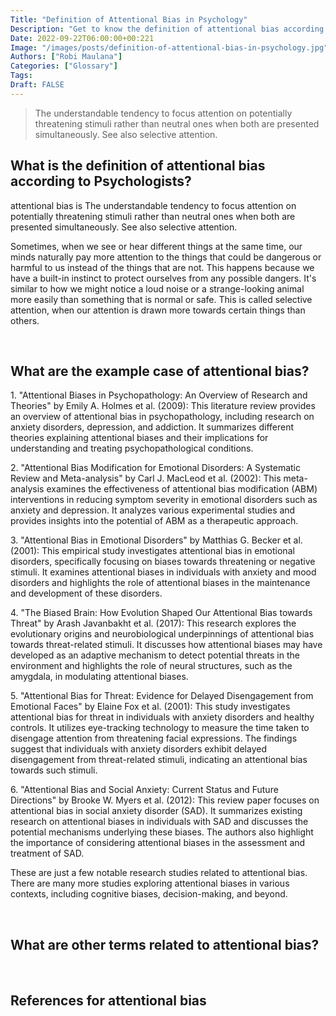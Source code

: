 ```yaml
---
Title: "Definition of Attentional Bias in Psychology"
Description: "Get to know the definition of attentional bias according to psychologists."
Date: 2022-09-22T06:00:00+00:221
Image: "/images/posts/definition-of-attentional-bias-in-psychology.jpg"
Authors: ["Robi Maulana"]
Categories: ["Glossary"]
Tags: 
Draft: FALSE
---
```





> The understandable tendency to focus attention on potentially threatening stimuli rather than neutral ones when both are presented simultaneously. See also selective attention.

## What is the definition of attentional bias according to Psychologists?

attentional bias is The understandable tendency to focus attention on potentially threatening stimuli rather than neutral ones when both are presented simultaneously. See also selective attention.

Sometimes, when we see or hear different things at the same time, our minds naturally pay more attention to the things that could be dangerous or harmful to us instead of the things that are not. This happens because we have a built-in instinct to protect ourselves from any possible dangers. It's similar to how we might notice a loud noise or a strange-looking animal more easily than something that is normal or safe. This is called selective attention, when our attention is drawn more towards certain things than others.

 

## What are the example case of attentional bias?

1\. "Attentional Biases in Psychopathology: An Overview of Research and Theories" by Emily A. Holmes et al. (2009): This literature review provides an overview of attentional bias in psychopathology, including research on anxiety disorders, depression, and addiction. It summarizes different theories explaining attentional biases and their implications for understanding and treating psychopathological conditions.

2\. "Attentional Bias Modification for Emotional Disorders: A Systematic Review and Meta-analysis" by Carl J. MacLeod et al. (2002): This meta-analysis examines the effectiveness of attentional bias modification (ABM) interventions in reducing symptom severity in emotional disorders such as anxiety and depression. It analyzes various experimental studies and provides insights into the potential of ABM as a therapeutic approach.

3\. "Attentional Bias in Emotional Disorders" by Matthias G. Becker et al. (2001): This empirical study investigates attentional bias in emotional disorders, specifically focusing on biases towards threatening or negative stimuli. It examines attentional biases in individuals with anxiety and mood disorders and highlights the role of attentional biases in the maintenance and development of these disorders.

4\. "The Biased Brain: How Evolution Shaped Our Attentional Bias towards Threat" by Arash Javanbakht et al. (2017): This research explores the evolutionary origins and neurobiological underpinnings of attentional bias towards threat-related stimuli. It discusses how attentional biases may have developed as an adaptive mechanism to detect potential threats in the environment and highlights the role of neural structures, such as the amygdala, in modulating attentional biases.

5\. "Attentional Bias for Threat: Evidence for Delayed Disengagement from Emotional Faces" by Elaine Fox et al. (2001): This study investigates attentional bias for threat in individuals with anxiety disorders and healthy controls. It utilizes eye-tracking technology to measure the time taken to disengage attention from threatening facial expressions. The findings suggest that individuals with anxiety disorders exhibit delayed disengagement from threat-related stimuli, indicating an attentional bias towards such stimuli.

6\. "Attentional Bias and Social Anxiety: Current Status and Future Directions" by Brooke W. Myers et al. (2012): This review paper focuses on attentional bias in social anxiety disorder (SAD). It summarizes existing research on attentional biases in individuals with SAD and discusses the potential mechanisms underlying these biases. The authors also highlight the importance of considering attentional biases in the assessment and treatment of SAD.

These are just a few notable research studies related to attentional bias. There are many more studies exploring attentional biases in various contexts, including cognitive biases, decision-making, and beyond.

 

## What are other terms related to attentional bias?

 

## References for attentional bias
